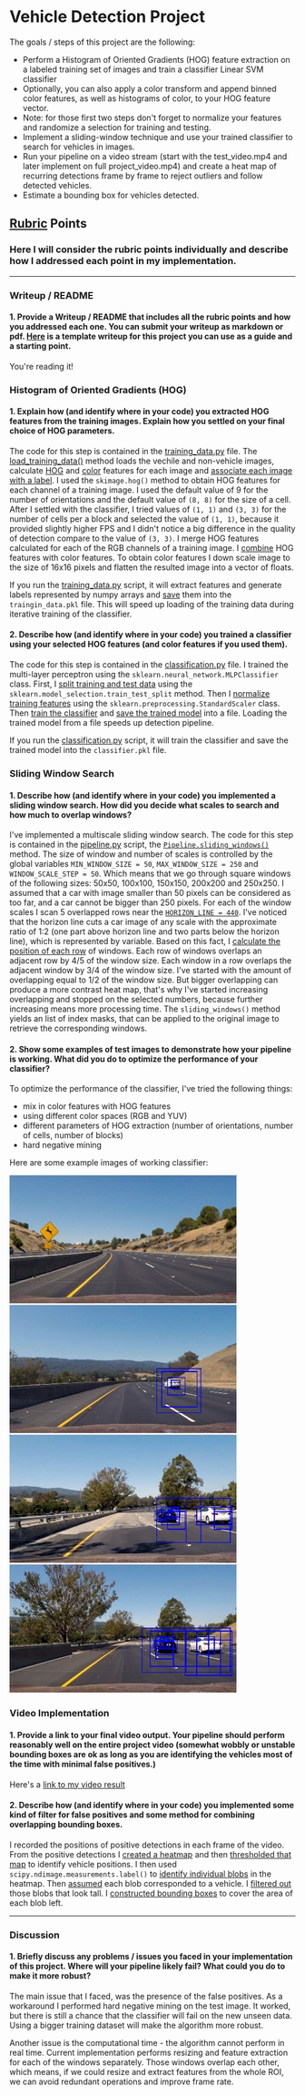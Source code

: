 # Vehicle Detection Project

The goals / steps of this project are the following:

* Perform a Histogram of Oriented Gradients (HOG) feature extraction on a labeled training set of images and train a classifier Linear SVM classifier
* Optionally, you can also apply a color transform and append binned color features, as well as histograms of color, to your HOG feature vector. 
* Note: for those first two steps don't forget to normalize your features and randomize a selection for training and testing.
* Implement a sliding-window technique and use your trained classifier to search for vehicles in images.
* Run your pipeline on a video stream (start with the test_video.mp4 and later implement on full project_video.mp4) and create a heat map of recurring detections frame by frame to reject outliers and follow detected vehicles.
* Estimate a bounding box for vehicles detected.

[//]: # (Image References)
[image1]: ./examples/car_not_car.png
[image2]: ./examples/HOG_example.jpg
[image3]: ./examples/sliding_windows.jpg
[image4]: ./examples/sliding_window.jpg
[image5]: ./examples/bboxes_and_heat.png
[image6]: ./examples/labels_map.png
[image7]: ./examples/output_bboxes.png
[video1]: ./project_video.mp4

## [Rubric](https://review.udacity.com/#!/rubrics/513/view) Points
### Here I will consider the rubric points individually and describe how I addressed each point in my implementation.  

---
### Writeup / README

#### 1. Provide a Writeup / README that includes all the rubric points and how you addressed each one.  You can submit your writeup as markdown or pdf.  [Here](https://github.com/udacity/CarND-Vehicle-Detection/blob/master/writeup_template.md) is a template writeup for this project you can use as a guide and a starting point.  

You're reading it!

### Histogram of Oriented Gradients (HOG)

#### 1. Explain how (and identify where in your code) you extracted HOG features from the training images. Explain how you settled on your final choice of HOG parameters.

The code for this step is contained in the [training_data.py] file. The
[load_training_data()] method loads the vechile and non-vehicle images,
calculate [HOG][calculate_hog_features] and [color][calculate_color_features]
features for each image and [associate each image with a label].
I used the `skimage.hog()` method to obtain HOG features for each channel of
a training image. I used the default value of 9 for the number of
orientations and the default value of `(8, 8)` for the size of a cell. After
I settled with the classifier, I tried values of `(1, 1)` and `(3, 3)` for
the number of cells per a block and selected the value of `(1, 1)`, because
it provided slightly higher FPS and I didn't notice a big difference
in the quality of detection compare to the value of `(3, 3)`. I merge HOG
features calculated for each of the RGB channels of a training image. I
[combine][combine_features] HOG features with color features. To obtain
color features I down scale image to the size of 16x16 pixels and flatten
the resulted image into a vector of floats.

If you run the [training_data.py] script, it will extract features and
generate labels represented by numpy arrays and [save][save_training_data]
them into the `traingin_data.pkl` file. This will speed up loading of
the training data during iterative training of the classifier.

[training_data.py]: ./training_data.py
[load_training_data()]: https://github.com/mode89/CarND-Vehicle-Detection/blob/master/training_data.py#L11
[calculate_hog_features]: https://github.com/mode89/CarND-Vehicle-Detection/blob/master/training_data.py#L46
[calculate_color_features]: https://github.com/mode89/CarND-Vehicle-Detection/blob/master/training_data.py#L56
[associate each image with a label]: https://github.com/mode89/CarND-Vehicle-Detection/blob/master/training_data.py#L37
[save_training_data]: https://github.com/mode89/CarND-Vehicle-Detection/blob/master/training_data.py#L67
[combine_features]: https://github.com/mode89/CarND-Vehicle-Detection/blob/master/training_data.py#L44

#### 2. Describe how (and identify where in your code) you trained a classifier using your selected HOG features (and color features if you used them).

The code for this step is contained in the [classification.py] file. I
trained the multi-layer perceptron using the `sklearn.neural_network.MLPClassifier`
class. First, I [split training and test data] using the `sklearn.model_selection.train_test_split`
method. Then I [normalize training features] using the `sklearn.preprocessing.StandardScaler`
class. Then [train the classifier] and [save the trained model] into a file.
Loading the trained model from a file speeds up detection pipeline.

If you run the [classification.py] script, it will train the classifier and
save the trained model into the `classifier.pkl` file.

[classification.py]: ./classification.py
[split training and test data]: https://github.com/mode89/CarND-Vehicle-Detection/blob/master/classification.py#L14
[normalize training features]: https://github.com/mode89/CarND-Vehicle-Detection/blob/master/classification.py#L19
[train the classifier]: https://github.com/mode89/CarND-Vehicle-Detection/blob/master/classification.py#L24
[save the trained model]: https://github.com/mode89/CarND-Vehicle-Detection/blob/master/classification.py#L37

### Sliding Window Search

#### 1. Describe how (and identify where in your code) you implemented a sliding window search.  How did you decide what scales to search and how much to overlap windows?

I've implemented a multiscale sliding window search. The code for this step
is contained in the [pipeline.py] script, the [`Pipeline.sliding_windows()`]
method. The size of window and number of scales is controlled by the global
variables `MIN_WINDOW_SIZE = 50`, `MAX_WINDOW_SIZE = 250` and
`WINDOW_SCALE_STEP = 50`. Which means that we go through square windows of
the following sizes: 50x50, 100x100, 150x150, 200x200 and 250x250. I assumed
that a car with image smaller than 50 pixels can be considered as too far,
and a car cannot be bigger than 250 pixels. For each of the window scales
I scan 5 overlapped rows near the [`HORIZON_LINE = 440`][horizon_line]. I've
noticed that the horizon line cuts a car image of any scale with the
approximate ratio of 1:2 (one part above horizon line and two parts below
the horizon line), which is represented by variable. Based on this fact,
I [calculate the position of each row] of windows. Each row of windows
overlaps an adjacent row by 4/5 of the window size. Each window in a row
overlaps the adjacent window by 3/4 of the window size. I've started with
the amount of overlapping equal to 1/2 of the window size. But bigger
overlapping can produce a more contrast heat map, that's why I've started
increasing overlapping and stopped on the selected numbers, because further
increasing means more processing time. The `sliding_windows()` method yields
an list of index masks, that can be applied to the original image to
retrieve the corresponding windows.

[pipeline.py]: ./pipeline.py
[`Pipeline.sliding_windows()`]: https://github.com/mode89/CarND-Vehicle-Detection/blob/master/pipeline.py#L18
[horizon_line]: https://github.com/mode89/CarND-Vehicle-Detection/blob/master/pipeline.py#L11
[calculate the position of each row]: https://github.com/mode89/CarND-Vehicle-Detection/blob/master/pipeline.py#L29

#### 2. Show some examples of test images to demonstrate how your pipeline is working.  What did you do to optimize the performance of your classifier?

To optimize the performance of the classifier, I've tried the following
things:
* mix in color features with HOG features
* using different color spaces (RGB and YUV)
* different parameters of HOG extraction (number of orientations, number of
  cells, number of blocks)
* hard negative mining

Here are some example images of working classifier:

![test2](./output_images/test2.jpg)
![test2](./output_images/test3.jpg)
![test2](./output_images/test4.jpg)
![test2](./output_images/test6.jpg)

### Video Implementation

#### 1. Provide a link to your final video output.  Your pipeline should perform reasonably well on the entire project video (somewhat wobbly or unstable bounding boxes are ok as long as you are identifying the vehicles most of the time with minimal false positives.)
Here's a [link to my video result](./project_video.mp4)


#### 2. Describe how (and identify where in your code) you implemented some kind of filter for false positives and some method for combining overlapping bounding boxes.

I recorded the positions of positive detections in each frame of the video.
From the positive detections I [created a heatmap] and then [thresholded that map]
to identify vehicle positions. I then used `scipy.ndimage.measurements.label()`
to [identify individual blobs] in the heatmap. Then [assumed] each blob
corresponded to a vehicle. I [filtered out] those blobs that look tall.
I [constructed bounding boxes] to cover the area of each blob left.

[created a heatmap]: https://github.com/mode89/CarND-Vehicle-Detection/blob/master/pipeline.py#L45
[thresholded that map]: https://github.com/mode89/CarND-Vehicle-Detection/blob/master/pipeline.py#L50
[identify individual blobs]: https://github.com/mode89/CarND-Vehicle-Detection/blob/master/pipeline.py#L51
[assumed]: https://github.com/mode89/CarND-Vehicle-Detection/blob/master/pipeline.py#L64
[filtered out]: https://github.com/mode89/CarND-Vehicle-Detection/blob/master/pipeline.py#L68
[constructed bounding boxes]: https://github.com/mode89/CarND-Vehicle-Detection/blob/master/pipeline.py#L53

---

### Discussion

#### 1. Briefly discuss any problems / issues you faced in your implementation of this project.  Where will your pipeline likely fail?  What could you do to make it more robust?

The main issue that I faced, was the presence of the false positives. As a
workaround I performed hard negative mining on the test image. It worked,
but there is still a chance that the classifier will fail on the new unseen
data. Using a bigger training dataset will make the algorithm more robust.

Another issue is the computational time - the algorithm cannot perform in
real time. Current implementation performs resizing and feature extraction
for each of the windows separately. Those windows overlap each other, which
means, if we could resize and extract features from the whole ROI, we can
avoid redundant operations and improve frame rate.
